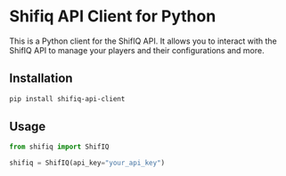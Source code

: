 # Shifiq API Client for Python

This is a Python client for the ShifIQ API. It allows you to interact with the ShifIQ API to manage your players and their configurations and more.

## Installation

```bash
pip install shifiq-api-client
```

## Usage

```python
from shifiq import ShifIQ

shifiq = ShifIQ(api_key="your_api_key")
```
